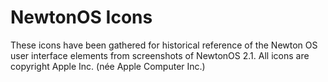 # NewtonOS Icons

These icons have been gathered for historical reference of the Newton OS user interface elements from screenshots of NewtonOS 2.1. All icons are copyright Apple Inc. (née Apple Computer Inc.)
